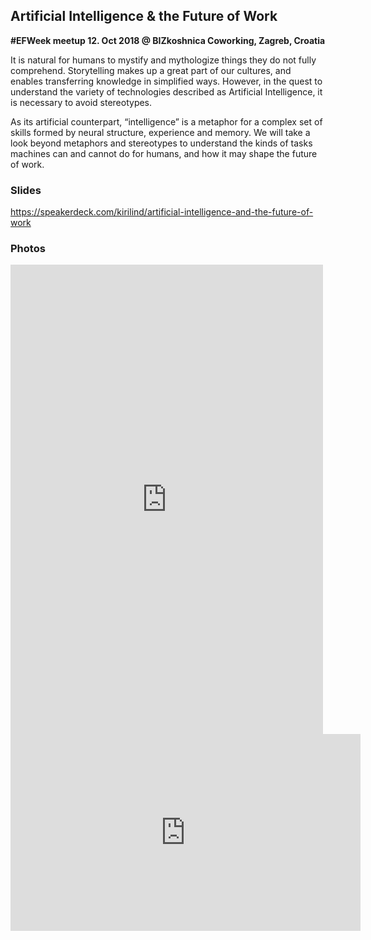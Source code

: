 ## Artificial Intelligence & the Future of Work

**#EFWeek meetup 12. Oct 2018 @ BIZkoshnica Coworking, Zagreb, Croatia**

It is natural for humans to mystify and mythologize things they do not fully comprehend. Storytelling makes up a great part of our cultures, and enables transferring knowledge in simplified ways. However, in the quest to understand the variety of technologies described as Artificial Intelligence, it is necessary to avoid stereotypes. 

As its artificial counterpart, “intelligence” is a metaphor for a complex set of skills formed by neural structure, experience and memory. We will take a look beyond metaphors and stereotypes to understand the kinds of tasks machines can and cannot do for humans, and how it may shape the future of work.

### Slides

https://speakerdeck.com/kirilind/artificial-intelligence-and-the-future-of-work

### Photos

<iframe src="https://www.facebook.com/plugins/post.php?href=https%3A%2F%2Fwww.facebook.com%2FHDNP.HR%2Fposts%2F1137228589776234&width=500" width="500" height="751" style="border:none;overflow:hidden" scrolling="no" frameborder="0" allowTransparency="true" allow="encrypted-media"></iframe>

<iframe src="https://www.facebook.com/plugins/video.php?href=https%3A%2F%2Fwww.facebook.com%2FHDNP.HR%2Fvideos%2F244639606216743%2F&show_text=0&width=560" width="560" height="315" style="border:none;overflow:hidden" scrolling="no" frameborder="0" allowTransparency="true" allowFullScreen="true"></iframe>
